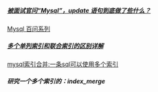 ##### [被面试官问“Mysql”，update 语句到底做了些什么？](https://zhuanlan.zhihu.com/p/107853769)

[Mysql 百问系列](https://juejin.im/post/5e4f90596fb9a07cc845a451)



##### [多个单列索引和联合索引的区别详解](https://blog.csdn.net/Abysscarry/article/details/80792876)

[mysql索引合并:一条sql可以使用多个索引](https://www.bo56.com/mysql%E7%B4%A2%E5%BC%95%E5%90%88%E5%B9%B6%E4%B8%80%E6%9D%A1sql%E5%8F%AF%E4%BB%A5%E4%BD%BF%E7%94%A8%E5%A4%9A%E4%B8%AA%E7%B4%A2%E5%BC%95/)

##### 研究一个多个索引的：index_merge

